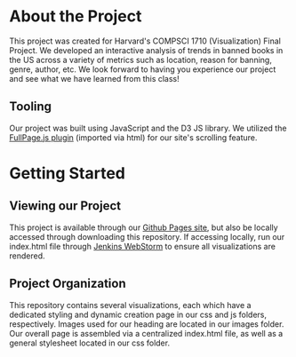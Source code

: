 # About the Project
This project was created for Harvard's COMPSCI 1710 (Visualization) Final Project. We developed an interactive analysis of trends in banned books in the US across a variety of metrics such as location, reason for banning, genre, author, etc. We look forward to having you experience our project and see what we have learned from this class!

## Tooling
Our project was built using JavaScript and the D3 JS library. We utilized the [FullPage.js plugin](https://alvarotrigo.com/fullPage/) (imported via html) for our site's scrolling feature.

# Getting Started

## Viewing our Project
This project is available through our [Github Pages site](https://fifiteklemedhin.github.io/cs-171-final-project/), but also be locally accessed through downloading this repository. If accessing locally, run our index.html file through [Jenkins WebStorm](https://www.jetbrains.com/webstorm/promo/?source=google&medium=cpc&campaign=AMER_en_US-EST_WebStorm_Branded&term=webstorm&content=717267885246&gad_source=1&gclid=CjwKCAiAjeW6BhBAEiwAdKltMkySNLTZO67DPfdcwTpNKQBbubCF-cteWf50TGxTubkkkBTYeovdiRoCK7kQAvD_BwE) to ensure all visualizations are rendered. 

## Project Organization
This repository contains several visualizations, each which have a dedicated styling and dynamic creation page in our css and js folders, respectively. Images used for our heading are located in our images folder. Our overall page is assembled via a centralized index.html file, as well as a general stylesheet located in our css folder. 




